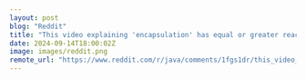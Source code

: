 ```yaml
---
layout: post
blog: "Reddit"
title: "This video explaining 'encapsulation' has equal or greater reach than most officially produced Java content"
date: 2024-09-14T18:00:02Z
image: images/reddit.png
remote_url: "https://www.reddit.com/r/java/comments/1fgs1dr/this_video_explaining_encapsulation_has_equal_or/"
---
```

